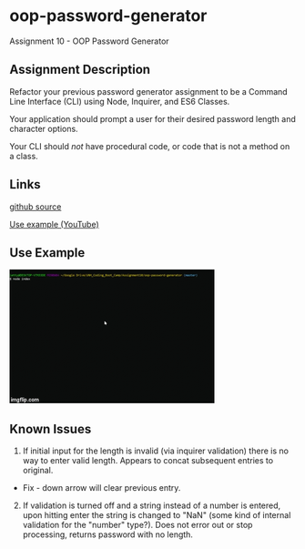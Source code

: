 # oop-password-generator
Assignment 10 - OOP Password Generator

## Assignment Description

Refactor your previous password generator assignment to be a Command Line Interface (CLI) using Node, Inquirer, and ES6 Classes.

Your application should prompt a user for their desired password length and character options. 

Your CLI should _not_ have procedural code, or code that is not a method on a class.

## Links

[github source](https://github.com/yttel/oop-password-generator)

[Use example (YouTube)](https://youtu.be/YaQdSUV7ft4)

## Use Example

![Use example](pwgenerator.gif)

## Known Issues

1. If initial input for the length is invalid (via inquirer validation) there is no way to enter valid length. Appears to concat subsequent entries to original.

* Fix - down arrow will clear previous entry.

2. If validation is turned off and a string instead of a number is entered, upon hitting enter the string is changed to "NaN" (some kind of internal validation for the "number" type?). Does not error out or stop processing, returns password with no length.
